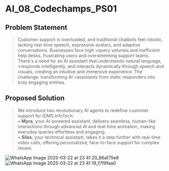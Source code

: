 # AI_08_Codechamps_PS01
## Problem Statement
>Customer support is overloaded, and traditional chatbots feel robotic, lacking real-time speech, expressive avatars, and adaptive conversations. Businesses face high >query volumes and inefficient help desks, frustrating users and overwhelming support teams. There's a need for an AI assistant that understands natural language, >responds intelligently, and interacts dynamically through speech and visuals, creating an intuitive and immersive experience. The challenge: transforming AI >assistants from static responders into truly engaging entities.

## Proposed Solution
>We introduce two revolutionary AI agents to redefine customer support for IDMS InfoTech:<br>
> • **Myra**, your AI-powered assistant, delivers seamless, human-like interactions through advanced AI and real-time animation, making everyday queries effortless and engaging.<br>
> • **Silas**, your technical assistant, takes it a step further with real-time video calls, offering personalized, face-to-face support for complex issues.

![WhatsApp Image 2025-03-22 at 23 41 20_86af75e8](https://github.com/user-attachments/assets/65406067-10c9-436e-8a9d-29886587dde1)
![WhatsApp Image 2025-03-22 at 23 41 19_f7f9faa0](https://github.com/user-attachments/assets/6045269c-0cd1-4076-98c6-fc41794a15fe)

